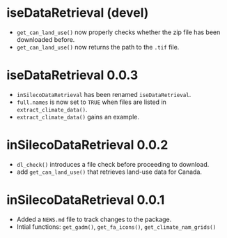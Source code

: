 # iseDataRetrieval (devel)

* `get_can_land_use()` now properly checks whether the zip file has been downloaded before.
* `get_can_land_use()` now returns the path to the `.tif` file.

# iseDataRetrieval 0.0.3

* `inSilecoDataRetrieval` has been renamed `iseDataRetrieval`.
* `full.names` is now set to `TRUE` when files are listed in `extract_climate_data()`.
* `extract_climate_data()` gains an example.

# inSilecoDataRetrieval 0.0.2

* `dl_check()` introduces a file check before proceeding to download.
* add `get_can_land_use()` that retrieves land-use data for Canada.

# inSilecoDataRetrieval 0.0.1

* Added a `NEWS.md` file to track changes to the package.
* Intial functions: `get_gadm()`, `get_fa_icons()`, `get_climate_nam_grids()`